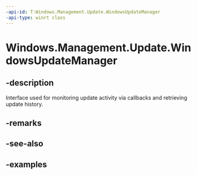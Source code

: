 ```yaml
---
-api-id: T:Windows.Management.Update.WindowsUpdateManager
-api-type: winrt class
---
```


# Windows.Management.Update.WindowsUpdateManager

<!--
public sealed class WindowsUpdateManager
-->


## -description
Interface used for monitoring update activity via callbacks and retrieving update history.

## -remarks

## -see-also

## -examples


